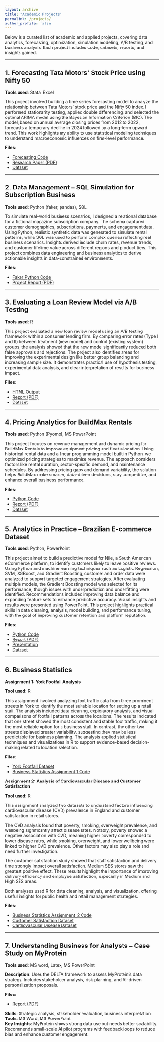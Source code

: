 ```yaml
---
layout: archive
title: "Academic Projects"
permalink: /projects/
author_profile: false
---
```



Below is a curated list of academic and applied projects, covering data analytics, forecasting, optimization, simulation modeling, A/B testing, and business analysis. Each project includes code, datasets, reports, and insights gained.

---
## 1. Forecasting Tata Motors' Stock Price using Nifty 50

**Tools used**: Stata, Excel

This project involved building a time series forecasting model to analyze the relationship between Tata Motors’ stock price and the Nifty 50 index. I performed stationarity testing, applied double differencing, and selected the optimal ARIMA model using the Bayesian Information Criterion (BIC). The model, based on annual average closing prices from 2012 to 2022, forecasts a temporary decline in 2024 followed by a long-term upward trend. This work highlights my ability to use statistical modeling techniques to understand macroeconomic influences on firm-level performance.

**Files**:
- [Forecasting Code](../assets/Time%20series%20econometrics/Forecasting%20code.txt)
- [Research Paper (PDF)](../assets/Time%20series%20econometrics/Forecasting_stock_market.pdf)
- [Dataset](../assets/Time%20series%20econometrics/Tata_motors_Nifty50.xlsx)

---

## 2. Data Management – SQL Simulation for Subscription Business

**Tools used**: Python (faker, pandas), SQL

To simulate real-world business scenarios, I designed a relational database for a fictional magazine subscription company. The schema captured customer demographics, subscriptions, payments, and engagement data. Using Python, realistic synthetic data was generated to simulate rental patterns, while SQL was used to perform complex queries reflecting real business scenarios.  Insights derived include churn rates, revenue trends, and customer lifetime value across different regions and product tiers. This project combines data engineering and business analytics to derive actionable insights in data-constrained environments.

**Files**: 
- [Faker Python Code](/assets/Data%20Management/Code/Fake%20data%20code.py)
- [Project Report (PDF)](/assets/Data%20Management/Report/Data%20Management_Report.pdf)

---

## 3. Evaluating a Loan Review Model via A/B Testing

**Tools used**: R

This project evaluated a new loan review model using an A/B testing framework within a consumer lending firm. By comparing error rates (Type I and II) between treatment (new model) and control (existing system) groups, the analysis showed that the new model significantly reduced both false approvals and rejections. The project also identifies areas for improving the experimental design like better group balancing and increasing sample size. It demonstrates practical use of hypothesis testing, experimental data analysis, and clear interpretation of results for business impact.

**Files**: 
- [HTML Output](/assets/Treatment%20control%20testing/Code/Treatment%20control%20testing.html)
- [Report (PDF)](/assets/Treatment%20control%20testing/Report/Treatment%20Control%20Testing%20Report.pdf)
- [Dataset](/assets/Treatment%20control%20testing/Data/Data.csv)

---

## 4. Pricing Analytics for BuildMax Rentals

**Tools used**: Python (Pyomo), MS PowerPoint  

This project focuses on revenue management and dynamic pricing for BuildMax Rentals to improve equipment pricing and fleet allocation. Using historical rental data and a linear programming model built in Python, we optimized pricing strategies to maximize revenue. The approach considers factors like rental duration, sector-specific demand, and maintenance schedules. By addressing pricing gaps and demand variability, the solution helps BuildMax make smarter, data-driven decisions, stay competitive, and enhance overall business performance.

**Files**:
- [Python Code](https://github.com/RishikaAgarwal2025/RishikaAgarwal2025.github.io/blob/master/assets/Pricing%20Analytics/Code.py)
- [Report (PDF)](https://github.com/RishikaAgarwal2025/RishikaAgarwal2025.github.io/blob/master/assets/Pricing%20Analytics/Report.pdf)
- [Dataset](https://github.com/RishikaAgarwal2025/RishikaAgarwal2025.github.io/blob/master/assets/Pricing%20Analytics/BuildMax_Rentals_Dataset_Updated.xlsx)

---

## 5. Analytics in Practice – Brazilian E-commerce Dataset

**Tools used**: Python, PowerPoint  

This project aimed to build a predictive model for Nile, a South American eCommerce platform, to identify customers likely to leave positive reviews. Using Python and machine learning techniques such as Logistic Regression, SVM, XGBoost, and Gradient Boosting, customer and order data were analyzed to support targeted engagement strategies. After evaluating multiple models, the Gradient Boosting model was selected for its performance, though issues with underprediction and underfitting were identified. Recommendations included improving data balance and expanding feature sets to enhance predictive accuracy. Visual insights and results were presented using PowerPoint. This project highlights practical skills in data cleaning, analysis, model building, and performance tuning, with the goal of improving customer retention and platform reputation.

**Files**:
- [Python Code](../assets/Analysis%20in%20Practice/AIP_code.ipynb)
- [Report (PDF)](../assets/Analysis%20in%20Practice/AIP_report.pdf)
- [Presentation](../assets/Analysis%20in%20Practice/AIP_presentation.pdf)
- [Dataset](../assets/Analysis%20in%20Practice/brazilian-ecommerce-dataset)

---

## 6. Business Statistics

**Assignment 1: York Footfall Analysis** 

**Tool used**: R 

This assignment involved analyzing foot traffic data from three prominent streets in York to identify the most suitable location for setting up a retail stall. The analysis included data cleaning, exploratory analysis, and visual comparisons of footfall patterns across the locations. The results indicated that one street showed the most consistent and stable foot traffic, making it the most reliable option for a business stall. In contrast, the other two streets displayed greater variability, suggesting they may be less predictable for business planning. The analysis applied statistical techniques and visualizations in R to support evidence-based decision-making related to location selection.

**Files**:
- [York Footfall Dataset](../assets/Business%20Statistics/Assignment%201/York_Footfall_data.csv)
- [Business Statistics Assignment 1 Code](../assets/Business%20Statistics/Assignment%201/Code/Business%20Statistic_Assignment1.rmd)

**Assignment 2: Analysis of Cardiovascular Disease and Customer Satisfaction**

**Tool used**: R 

This assignment analyzed two datasets to understand factors influencing cardiovascular disease (CVD) prevalence in England and customer satisfaction in retail stores.

The CVD analysis found that poverty, smoking, overweight prevalence, and wellbeing significantly affect disease rates. Notably, poverty showed a negative association with CVD, meaning higher poverty corresponded to lower disease rates, while smoking, overweight, and lower wellbeing were linked to higher CVD prevalence. Other factors may also play a role and need further investigation.

The customer satisfaction study showed that staff satisfaction and delivery time strongly impact overall satisfaction. Medium SES stores saw the greatest positive effect. These results highlight the importance of improving delivery efficiency and employee satisfaction, especially in Medium and High SES areas.

Both analyses used R for data cleaning, analysis, and visualization, offering useful insights for public health and retail management strategies.

**Files**:
- [Business Statistics Assignment_2 Code](../assets/Business%20Statistics/Assignment%202/Code/Code_Assignment.Rmd)
- [Customer Satisfaction Dataset](../assets/Business%20Statistics/Assignment%202/Dataset/cust_satisfaction.csv)
- [Cardiovascular Disease Dataset](../assets/Business%20Statistics/Assignment%202/Dataset/Cardio_Vascular_Disease.csv)

---

## 7. Understanding Business for Analysts – Case Study on MyProtein

**Tools used**: MS word, Latex, MS PowerPoint

**Description**: Uses the DELTA framework to assess MyProtein’s data strategy. Includes stakeholder analysis, risk planning, and AI-driven personalization proposals.

**Files**:
- [Report (PDF)](../assets/Understanding_Business_for_Analysts/Repoort%20-%20UBFA.pdf)

**Skills**: Strategic analysis, stakeholder evaluation, business interpretation  
**Tools**: MS Word, MS PowerPoint  
**Key Insights**: MyProtein shows strong data use but needs better scalability. Recommends small-scale AI pilot programs with feedback loops to reduce bias and enhance customer engagement.
